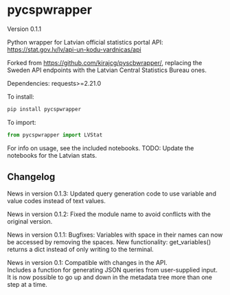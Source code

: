 # pycspwrapper
Version 0.1.1

Python wrapper for Latvian official statistics portal API: https://stat.gov.lv/lv/api-un-kodu-vardnicas/api

Forked from https://github.com/kirajcg/pyscbwrapper/, replacing the Sweden API endpoints with the Latvian Central Statistics Bureau ones.

Dependencies: requests>=2.21.0

To install: 
```python
pip install pycspwrapper
```

To import: 
```python
from pycspwrapper import LVStat
```

For info on usage, see the included notebooks. TODO: Update the notebooks for the Latvian stats.

## Changelog

News in version 0.1.3:
Updated query generation code to use variable and value codes instead of text values.

News in version 0.1.2:
Fixed the module name to avoid conflicts with the original version.

News in version 0.1.1:
Bugfixes: Variables with space in their names can now be accessed by removing the spaces.
New functionality: get_variables() returns a dict instead of only writing to the terminal.

News in version 0.1:
Compatible with changes in the API.  
Includes a function for generating JSON queries from user-supplied input.  
It is now possible to go up and down in the metadata tree more than one step at a time.
